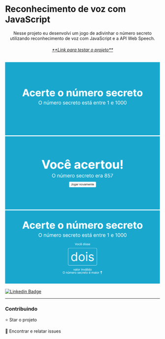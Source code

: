# Reconhecimento de voz com JavaScript

<p align="center">Nesse projeto eu desenvolvi um jogo de adivinhar o número secreto utilizando reconhecimento de voz com JavaScript e a API Web Speech.</p>

<h6 align="center"><a href="#">**Link para testar o projeto**</a></h6>

<img src="./github/banner.png">
<img src="./github/acerto.png">
<img src="./github/errou.png">



[![Linkedin Badge](https://img.shields.io/badge/-JeanCarlo-blue?style=flat-square&logo=Linkedin&logoColor=white&link=https://www.linkedin.com/in/jeancarlotorre619b/)](https://www.linkedin.com/in/jeancarlotorre619b/)

<hr>
<h3>Contribuindo</h3>


⭐️ Star o projeto

🐛 Encontrar e relatar issues
